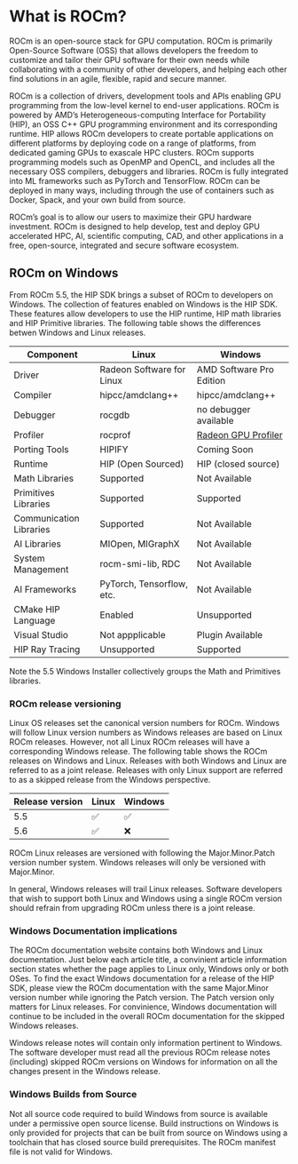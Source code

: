 # What is ROCm?

ROCm is an open-source stack for GPU computation. ROCm is primarily Open-Source
Software (OSS) that allows developers the freedom to customize and tailor their
GPU software for their own needs while collaborating with a community of other
developers, and helping each other find solutions in an agile, flexible, rapid
and secure manner.

ROCm is a collection of drivers, development tools and APIs enabling GPU
programming from the low-level kernel to end-user applications. ROCm is powered
by AMD’s Heterogeneous-computing Interface for Portability (HIP), an OSS C++ GPU
programming environment and its corresponding runtime. HIP allows ROCm
developers to create portable applications on different platforms by deploying
code on a range of platforms, from dedicated gaming GPUs to exascale HPC
clusters. ROCm supports programming models such as OpenMP and OpenCL, and
includes all the necessary OSS compilers, debuggers and libraries. ROCm is fully
integrated into ML frameworks such as PyTorch and TensorFlow. ROCm can be
deployed in many ways, including through the use of containers such as Docker,
Spack, and your own build from source.

ROCm’s goal is to allow our users to maximize their GPU hardware investment.
ROCm is designed to help develop, test and deploy GPU accelerated HPC, AI,
scientific computing, CAD, and other applications in a free, open-source,
integrated and secure software ecosystem.

## ROCm on Windows
From ROCm 5.5, the HIP SDK brings a subset of ROCm to developers on Windows.
The collection of features enabled on Windows is the HIP SDK. These features 
allow developers to use the HIP runtime, HIP math libraries
and HIP Primitive libraries. The following table shows the differences
betwen Windows and Linux releases. 

|Component|Linux|Windows|
|---------|-----|-------|
|Driver|Radeon Software for Linux |AMD Software Pro Edition|
|Compiler|hipcc/amdclang++|hipcc/amdclang++|
|Debugger|rocgdb|no debugger available|
|Profiler|rocprof|[Radeon GPU Profiler](https://gpuopen.com/rgp/)|
|Porting Tools|HIPIFY|Coming Soon|
|Runtime|HIP (Open Sourced)|HIP (closed source)|
|Math Libraries|Supported|Not Available|
|Primitives Libraries|Supported|Supported|
|Communication Libraries|Supported|Not Available|
|AI Libraries|MIOpen, MIGraphX|Not Available|
|System Management|rocm-smi-lib, RDC|Not Available|
|AI Frameworks|PyTorch, Tensorflow, etc.|Not Available|\
|CMake HIP Language|Enabled|Unsupported|
|Visual Studio| Not appplicable| Plugin Available|
|HIP Ray Tracing| Unsupported|Supported|

Note the 5.5 Windows Installer collectively groups the Math and Primitives
libraries.


### ROCm release versioning
Linux OS releases set the canonical version numbers for ROCm. Windows will
follow Linux version numbers as Windows releases are based on Linux ROCm
releases. However, not all Linux ROCm releases will have a corresponding Windows
release. The following table shows the ROCm releases on Windows and Linux. Releases
with both Windows and Linux are referred to as a joint release. Releases with
only Linux support are referred to as a skipped release from the Windows
perspective.

|Release version|Linux|Windows|
|---------------|-----|-------|
|5.5|✅|✅|
|5.6|✅|❌|

ROCm Linux releases are versioned with following the Major.Minor.Patch
version number system. Windows releases will only be versioned with Major.Minor.

In general, Windows releases will trail Linux releases. Software developers that
wish to support both Linux and Windows using a single ROCm version should
refrain from upgrading ROCm unless there is a joint release.

### Windows Documentation implications
The ROCm documentation website contains both Windows and Linux documentation.
Just below each article title, a convinient article information section states
whether the page applies to Linux only, Windows only or both OSes. To find the
exact Windows documentation for a release of the HIP SDK, please view the ROCm documentation with the same
Major.Minor version number while ignoring the Patch version. The Patch version
only matters for Linux releases.  For convinience,
Windows documentation will continue to be included in the overall ROCm
documentation for the skipped Windows releases.

Windows release notes will contain only information pertinent to Windows.
The software developer must read all the previous ROCm release notes (including)
skipped ROCm versions on Windows for information on all the changes present in
the Windows release.

### Windows Builds from Source
Not all source code required to build Windows from source is available under a
permissive open source license. Build instructions on Windows is only provided
for projects that can be built from source on Windows using a toolchain that
has closed source build prerequisites. The ROCm manifest file is not valid for
Windows.
